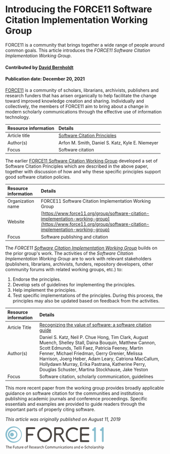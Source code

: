 # Introducing the FORCE11 Software Citation Implementation Working Group
<!-- deck text start --> 
FORCE11 is a community that brings together a wide range of people around common goals. This article introduces the *FORCE11 Software Citation Implementation Working Group*.
<!-- deck text end --> 

#### Contributed by [David Bernholdt](http://github.com/bernhold)
#### Publication date: December 20, 2021

[FORCE11](https://www.force11.org/) is a community of scholars, librarians, archivists, publishers and research funders that has arisen organically to help facilitate the change toward improved knowledge creation and sharing. Individually and collectively, the members of FORCE11 aim to bring about a change in modern scholarly communications through the effective use of information technology.

Resource information | Details
:--- | :---
Article title | [Software Citation Principles](https://peerj.com/articles/cs-86/)
Author(s) | Arfon M. Smith, Daniel S. Katz, Kyle E. Niemeyer
Focus | Software citation

The earlier [FORCE11 Software Citation Working Group](https://www.force11.org/group/software-citation-working-group) developed a set of Software Citation Principles which are described in the above paper, together with discussion of how and why these specific principles support good software citation policies.

Resource information | Details 
:--- | :--- 
Organization name | FORCE11 Software Citation Implementation Working Group
Website | [https://www.force11.org/group/software-citation-implementation-working-group](https://www.force11.org/group/software-citation-implementation-working-group)
Focus | Software publishing and citation

The *FORCE11 [Software Citation Implementation Working Group](https://www.force11.org/group/software-citation-implementation-working-group)* builds on the prior group's work. The activities of the *Software Citation Implementation Working Group* are to work with relevant stakeholders (publishers, librarians, archivists, funders, repository developers, other community forums with related working groups, etc.) to:

1. Endorse the principles.
2. Develop sets of guidelines for implementing the principles.
3. Help implement the principles.
4. Test specific implementations of the principles. During this process, the principles may also be updated based on feedback from the activities.

Resource information | Details
:--- | :---
Article Title | [Recognizing the value of software: a software citation guide](https://f1000research.com/articles/9-1257/v2)
Author(s) | Daniel S. Katz, Neil P. Chue Hong, Tim Clark, August Muench, Shelley Stall, Daina Bouquin, Matthew Cannon, Scott Edmunds, Telli Faez, Patricia Feeney, Martin Fenner, Michael Friedman, Gerry Grenier, Melissa Harrison, Joerg Heber, Adam Leary, Catriona MacCallum, Hollydawn Murray, Erika Pastrana, Katherine Perry, Douglas Schuster, Martina Stockhause, Jake Yeston
Focus | Software citation, scholarly communication, guidelines

This more recent paper from the working group provides broadly applicable guidance on software citation for the communities and institutions publishing academic journals and conference proceedings. Specific essentials and examples are provided to guide readers through the important parts of properly citing software.

*This article was originally published on August 11, 2019*

<img src='../images/Logo-class-force11-website-logo.png' class='logo' />

<!---
Publish: yes
Pinned: no
Topics: Software publishing and citation
RSS Update: 2021-12-07
--->

